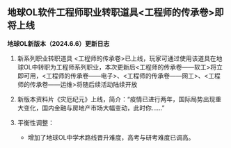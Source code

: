 ## 地球OL软件工程师职业转职道具<工程师的传承卷>即将上线

**地球OL新版本（2024.6.6）更新日志**

1. 新系列职业转职道具 <工程师的传承卷>已上线，玩家可通过使用该道具在地球OL中转职为工程师系列职业，本次更新后<工程师的传承卷——软工>将立即可用，<工程师的传承卷——电子>、<工程师的传承卷——网工>、<工程师的传承卷——运维>将随后续活动陆续开放

2. 新版本资料片《灾厄纪元》上线，简介：“疫情已进行两年，国际局势出现重大变化，国内金融与房地产市场大幅变动，此时你......”

3. 平衡性调整：
   
   * 增加了地球OL中学术路线晋升难度，高考与研考难度已调高。
